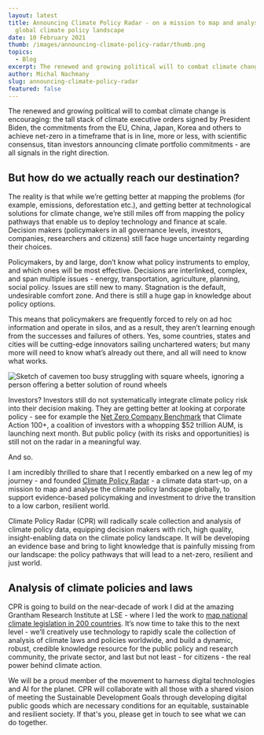 ```yaml
---
layout: latest
title: Announcing Climate Policy Radar - on a mission to map and analyse the
  global climate policy landscape
date: 10 February 2021
thumb: /images/announcing-climate-policy-radar/thumb.png
topics:
  - Blog
excerpt: The renewed and growing political will to combat climate change is encouraging.
author: Michal Nachmany
slug: announcing-climate-policy-radar
featured: false
---
```

The renewed and growing political will to combat climate change is encouraging: the tall stack of climate executive orders signed by President Biden, the commitments from the EU, China, Japan, Korea and others to achieve net-zero in a timeframe that is in line, more or less, with scientific consensus, titan investors announcing climate portfolio commitments - are all signals in the right direction.

## But how do we actually reach our destination?

The reality is that while we’re getting better at mapping the problems (for example, emissions, deforestation etc.), and getting better at technological solutions for climate change, we’re still miles off from mapping the policy pathways that enable us to deploy technology and finance at scale. Decision makers (policymakers in all governance levels, investors, companies, researchers and citizens) still face huge uncertainty regarding their choices.

Policymakers, by and large, don’t know what policy instruments to employ, and which ones will be most effective. Decisions are interlinked, complex, and span multiple issues - energy, transportation, agriculture, planning, social policy. Issues are still new to many. Stagnation is the default, undesirable comfort zone. And there is still a huge gap in knowledge about policy options. 

This means that policymakers are frequently forced to rely on ad hoc information and operate in silos, and as a result, they aren’t learning enough from the successes and failures of others. Yes, some countries, states and cities will be cutting-edge innovators sailing unchartered waters; but many more will need to know what’s already out there, and all will need to know what works.

![Sketch of cavemen too busy struggling with square wheels, ignoring a person offering a better solution of round wheels](/images/announcing-climate-policy-radar/doodle-sketch.png)

Investors? Investors still do not systematically integrate climate policy risk into their decision making. They are getting better at looking at corporate policy - see for example the [Net Zero Company Benchmark](https://climatepolicyradar.org/) that Climate Action 100+, a coalition of investors with a whopping $52 trillion AUM, is launching next month. But public policy (with its risks and opportunities) is still not on the radar in a meaningful way.

And so.

I am incredibly thrilled to share that I recently embarked on a new leg of my journey - and founded [Climate Policy Radar](https://climatepolicyradar.org/) - a climate data start-up, on a mission to map and analyse the climate policy landscape globally, to support evidence-based policymaking and investment to drive the transition to a low carbon, resilient world.

Climate Policy Radar (CPR) will radically scale collection and analysis of climate policy data, equipping decision makers with rich, high quality, insight-enabling data on the climate policy landscape. It will be developing an evidence base and bring to light knowledge that is painfully missing from our landscape: the policy pathways that will lead to a net-zero, resilient and just world.

## Analysis of climate policies and laws

CPR is going to build on the near-decade of work I did at the amazing Grantham Research Institute at LSE - where I led the work to [map national climate legislation in 200 countries](https://climatepolicyradar.org/). It’s now time to take this to the next level - we’ll creatively use technology to rapidly scale the collection of analysis of climate laws and policies worldwide, and build a dynamic, robust, credible knowledge resource for the public policy and research community, the private sector, and last but not least - for citizens - the real power behind climate action.

We will be a proud member of the movement to harness digital technologies and AI for the planet. CPR will collaborate with all those with a shared vision of meeting the Sustainable Development Goals through developing digital public goods which are necessary conditions for an equitable, sustainable and resilient society. If that's you, please get in touch to see what we can do together.